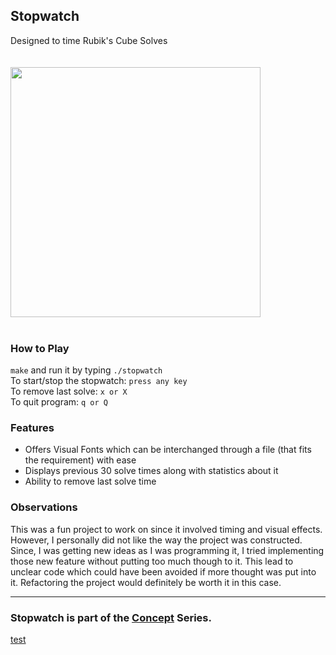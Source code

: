 ## Stopwatch
Designed to time Rubik's Cube Solves <br />
<br/> <br/> <img src="demo.gif" width="400" /> <br/> <br/>
### How to Play
`make` and run it by typing `./stopwatch` <br/>
To start/stop the stopwatch: `press any key` <br/>
To remove last solve: `x or X` <br/>
To quit program: `q or Q` <br/>

### Features
 - Offers Visual Fonts which can be interchanged through a file (that fits the requirement) with ease <br/>
 - Displays previous 30 solve times along with statistics about it <br/>
 - Ability to remove last solve time <br/>

### Observations
This was a fun project to work on since it involved timing and visual effects.
However, I personally did not like the way the project was constructed. Since, I was getting
new ideas as I was programming it, I tried implementing those new feature without putting too 
much though to it. This lead to unclear code which could have been avoided if more thought was
put into it. Refactoring the project would definitely be worth it in this case. 

---
### Stopwatch is part of the [Concept](https://github.com/azimex/Concept) Series.

[test](cc83462)
